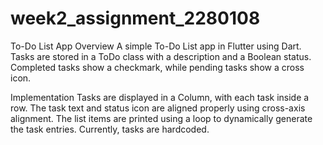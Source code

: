 # week2_assignment_2280108

To-Do List App
Overview
A simple To-Do List app in Flutter using Dart. Tasks are stored in a ToDo class with a description and a Boolean status. Completed tasks show a checkmark, while pending tasks show a cross icon.

Implementation
Tasks are displayed in a Column, with each task inside a row.
The task text and status icon are aligned properly using cross-axis alignment.
The list items are printed using a loop to dynamically generate the task entries.
Currently, tasks are hardcoded.
